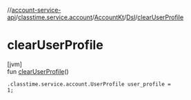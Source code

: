 //[account-service-api](../../../../index.md)/[classtime.service.account](../../index.md)/[AccountKt](../index.md)/[Dsl](index.md)/[clearUserProfile](clear-user-profile.md)

# clearUserProfile

[jvm]\
fun [clearUserProfile](clear-user-profile.md)()

<code>.classtime.service.account.UserProfile user_profile = 1;</code>
